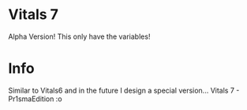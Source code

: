 # Vitals 7
Alpha Version! This only have the variables!
# Info
Similar to Vitals6 and in the future I design a special version... Vitals 7 - Pr1smaEdition :o
